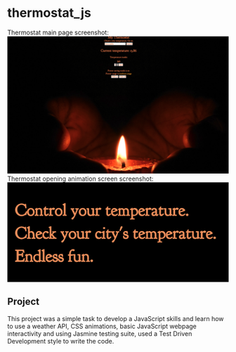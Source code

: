 # thermostat_js
Thermostat main page screenshot:
<img src='/thermostat_screen.png'/>
Thermostat opening animation screen screenshot:
<img src='/thermo_screen.png'/>

## Project
This project was a simple task to develop a JavaScript skills and learn how to use a weather API, CSS animations, basic JavaScript webpage interactivity and using Jasmine testing suite, used a Test Driven Development style to write the code.
